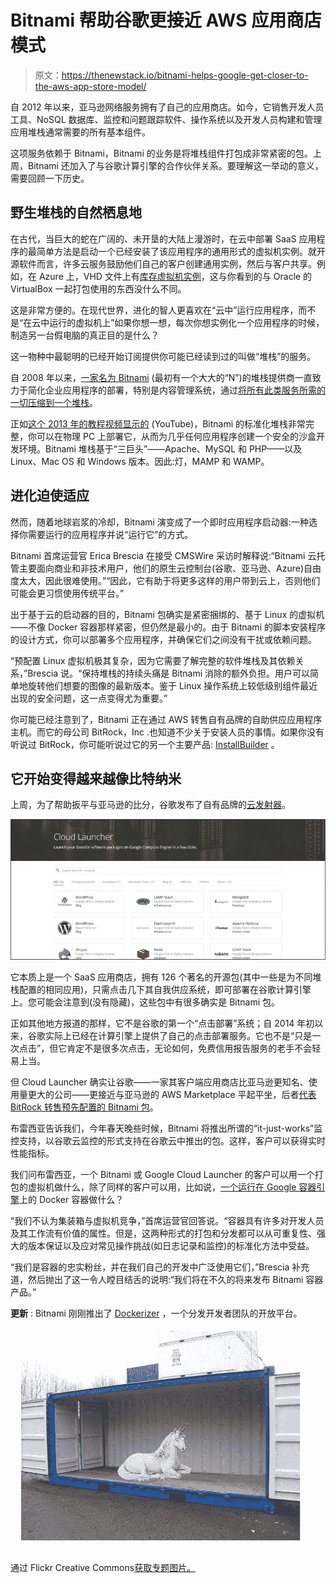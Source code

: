 # Bitnami 帮助谷歌更接近 AWS 应用商店模式

> 原文：<https://thenewstack.io/bitnami-helps-google-get-closer-to-the-aws-app-store-model/>

自 2012 年以来，亚马逊网络服务拥有了自己的应用商店。如今，它销售开发人员工具、NoSQL 数据库、监控和问题跟踪软件、操作系统以及开发人员构建和管理应用堆栈通常需要的所有基本组件。

这项服务依赖于 Bitnami，Bitnami 的业务是将堆栈组件打包成非常紧密的包。上周，Bitnami 还加入了与谷歌计算引擎的合作伙伴关系。要理解这一举动的意义，需要回顾一下历史。

## 野生堆栈的自然栖息地

在古代，当巨大的蛇在广阔的、未开垦的大陆上漫游时，在云中部署 SaaS 应用程序的最简单方法是启动一个已经安装了该应用程序的通用形式的虚拟机实例。就开源软件而言，许多云服务鼓励他们自己的客户创建通用实例，然后与客户共享。例如，在 Azure 上，VHD 文件上有[库存虚拟机实例](http://azure.microsoft.com/en-us/documentation/articles/fundamentals-introduction-to-azure/)，这与你看到的与 Oracle 的 VirtualBox 一起打包使用的东西没什么不同。

这是非常方便的。在现代世界，进化的智人更喜欢在“云中”运行应用程序，而不是“在云中运行的虚拟机上”如果你想一想，每次你想实例化一个应用程序的时候，制造另一台假电脑的真正目的是什么？

这一物种中最聪明的已经开始订阅提供你可能已经读到过的叫做“堆栈”的服务。

自 2008 年以来，[一家名为 Bitnami](https://bitnami.com/learn_more) (最初有一个大大的“N”)的堆栈提供商一直致力于简化企业应用程序的部署，特别是内容管理系统，通过[将所有此类服务所需的一切压缩到一个堆栈](http://www.cmswire.com/cms/web-cms/bitnami-launches-modules-install-multiple-apps-on-a-single-software-stack-002886.php)。

正如[这个 2013 年的教程视频显示的](https://www.youtube.com/watch?v=bQ74IWTyAAI) (YouTube)，Bitnami 的标准化堆栈非常完整，你可以在物理 PC 上部署它，从而为几乎任何应用程序创建一个安全的沙盒开发环境。Bitnami 堆栈基于“三巨头”——Apache、MySQL 和 PHP——以及 Linux、Mac OS 和 Windows 版本。因此:灯，MAMP 和 WAMP。

## 进化迫使适应

然而，随着地球岩浆的冷却，Bitnami 演变成了一个即时应用程序启动器:一种选择你需要运行的应用程序并说“运行它”的方式。

Bitnami 首席运营官 Erica Brescia 在接受 CMSWire 采访时解释说:“Bitnami 云托管主要面向商业和非技术用户，他们的原生云控制台(谷歌、亚马逊、Azure)自由度太大，因此很难使用。”“因此，它有助于将更多这样的用户带到云上，否则他们可能会更习惯使用传统平台。”

出于基于云的启动器的目的，Bitnami 包确实是紧密捆绑的、基于 Linux 的虚拟机——不像 Docker 容器那样紧密，但仍然是最小的。由于 Bitnami 的脚本安装程序的设计方式，你可以部署多个应用程序，并确保它们之间没有干扰或依赖问题。

“预配置 Linux 虚拟机极其复杂，因为它需要了解完整的软件堆栈及其依赖关系，”Brescia 说。“保持堆栈的持续头痛是 Bitnami 消除的额外负担。用户可以简单地旋转他们想要的图像的最新版本。鉴于 Linux 操作系统上较低级别组件最近出现的安全问题，这一点变得尤为重要。”

你可能已经注意到了，Bitnami 正在通过 AWS 转售自有品牌的自助供应应用程序主机。而它的母公司 BitRock，Inc .也知道不少关于安装人员的事情。如果你没有听说过 BitRock，你可能听说过它的另一个主要产品: [InstallBuilder](http://installbuilder.bitrock.com/) 。

## 它开始变得越来越像比特纳米

上周，为了帮助扳平与亚马逊的比分，谷歌发布了自有品牌的[云发射器](https://cloud.google.com/launcher/#/explore)。

[![[SCM]actwin,0,0,1,1;Desktop 3/30/2015 , 5:27:20 PM](img/fd9ec0cdb8ece4f8219fe0e622640e7f.png)](https://thenewstack.io/wp-content/uploads/2015/03/150330-Google-Cloud-Launcher.jpg)

它本质上是一个 SaaS 应用商店，拥有 126 个著名的开源包(其中一些是为不同堆栈配置的相同应用)，只需点击几下其自我供应系统，即可部署在谷歌计算引擎上。您可能会注意到(没有隐藏)，这些包中有很多确实是 Bitnami 包。

正如其他地方报道的那样，它不是谷歌的第一个“点击部署”系统；自 2014 年初以来，谷歌实际上已经在计算引擎上提供了自己的点击部署服务。它也不是“只是一次点击”，但它肯定不是很多次点击，无论如何，免费信用报告服务的老手不会轻易上当。

但 Cloud Launcher 确实让谷歌——一家其客户端应用商店比亚马逊更知名、使用量更大的公司——更接近与亚马逊的 AWS Marketplace 平起平坐，后者[代表 BitRock 转售预先配置的 Bitnami 包](https://aws.amazon.com/marketplace/seller-profile/ref=srh_res_product_vendor?ie=UTF8&id=dbe6480c-fd0d-4625-9bd0-44606ed33fa6)。

布雷西亚告诉我们，今年春天晚些时候，Bitnami 将推出所谓的“it-just-works”监控支持，以谷歌云监控的形式支持在谷歌云中推出的包。这样，客户可以获得实时性能指标。

我们问布雷西亚，一个 Bitnami 或 Google Cloud Launcher 的客户可以用一个打包的虚拟机做什么，除了同样的客户可以用，比如说，[一个运行在 Google 容器引擎](https://cloud.google.com/container-engine/)上的 Docker 容器做什么？

“我们不认为集装箱与虚拟机竞争，”首席运营官回答说。“容器具有许多对开发人员及其工作流有价值的属性。但是，这两种形式的打包和分发都可以从可重复性、强大的版本保证以及应对常见操作挑战(如日志记录和监控)的标准化方法中受益。

“我们是容器的忠实粉丝，并在我们自己的开发中广泛使用它们，”Brescia 补充道，然后抛出了这一令人瞠目结舌的说明:“我们将在不久的将来发布 Bitnami 容器产品。”

**更新** : Bitnami 刚刚推出了 [Dockerizer](http://dockerizer.com/) ，一个分发开发者团队的开放平台。

[![Dockerizer_-_Package__Ship__and_Run_Any_Team__Anywhere](img/4fab7bc54fa94f36069c253853dd3c17.png)](https://thenewstack.io/wp-content/uploads/2015/04/Dockerizer_-_Package__Ship__and_Run_Any_Team__Anywhere.png)

通过 Flickr Creative Commons[获取专题图片。](https://www.flickr.com/photos/lodigs/137777901/in/photolist-ec6Y-f39q-aaHW7d-525k5C-4BoUFF-db9z4-dnMsEz-nqxTYN-9ny14-pbE7bn-dnMERX-6fDnGk-4xFzQM-eg4pwW-4sYKMe-2BEcno-8tB8ak-a8pgt2-dBXATg-bsGWcZ-6YsGjK-4GCn4J-qAmKN-85ScQ-4Bq4g2-bAUb2W-aFeHkq-8cEYPG-zrxXC-5u8Nod-ccfXP-62Yv2h-9gsHzL-8yHhgG-96mETW-48EZEs-cgPMQ1-aAqt9p-2RxXN8-ri4ud-odDMtd-6guc2R-dvmSJ-6VkYbn-QDmyR-6Vq3Rs-7hdXBs-4Cvny3-9pKgkJ-6V7UHx)

<svg xmlns:xlink="http://www.w3.org/1999/xlink" viewBox="0 0 68 31" version="1.1"><title>Group</title> <desc>Created with Sketch.</desc></svg>